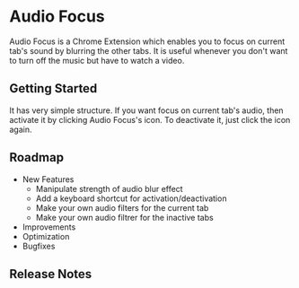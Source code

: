 # Audio Focus
Audio Focus is a Chrome Extension which enables you to focus on current tab's sound by blurring the other tabs. It is useful whenever you don't want to turn off the music but have to watch a video.

## Getting Started
It has very simple structure. If you want focus on current tab's audio, then activate it by clicking Audio Focus's icon. To deactivate it, just click the icon again.

## Roadmap
- New Features
  - Manipulate strength of audio blur effect
  - Add a keyboard shortcut for activation/deactivation
  - Make your own audio filters for the current tab
  - Make your own audio filtrer for the inactive tabs
- Improvements
- Optimization
- Bugfixes

## Release Notes
